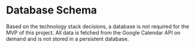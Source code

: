 # Database Schema
Based on the technology stack decisions, a database is not required for the MVP of this project. All data is fetched from the Google Calendar API on demand and is not stored in a persistent database.
